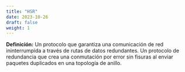 ```yaml
---
title: "HSR"
date: 2023-10-26
draft: false
weight: 1
---
```


**Definición:** Un protocolo que garantiza una comunicación de red ininterrumpida a través de rutas de datos redundantes. Un protocolo de redundancia que crea una conmutación por error sin fisuras al enviar paquetes duplicados en una topología de anillo.
